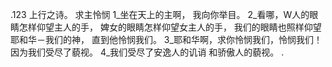 .123 
上行之诗。 
求主怜悯 
1_坐在天上的主啊， 
我向你举目。 
2_看哪，W人的眼睛怎样仰望主人的手， 
婢女的眼睛怎样仰望女主人的手， 
我们的眼睛也照样仰望耶和华－我们的神， 
直到他怜悯我们。 
3_耶和华啊，求你怜悯我们，怜悯我们！ 
因为我们受尽了藐视。 
4_我们受尽了安逸人的讥诮 
和骄傲人的藐视。 
.